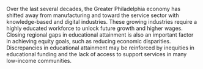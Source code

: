Over the last several decades, the Greater Philadelphia economy has shifted away from manufacturing and toward the service sector with knowledge-based and digital industries. These growing industries require a highly educated workforce to unlock future growth and higher wages. Closing regional gaps in educational attainment is also an important factor in achieving equity goals, such as reducing economic disparities. Discrepancies in educational attainment may be reinforced by inequities in educational funding and the lack of access to support services in many low-income communities. 